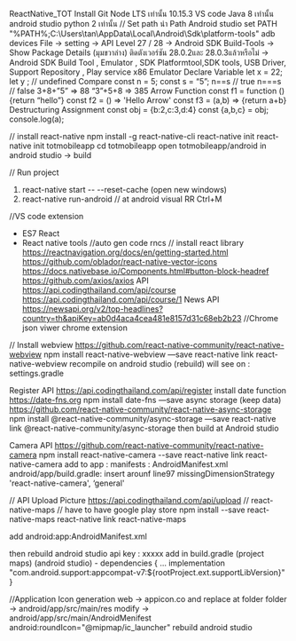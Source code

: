 
ReactNative_TOT
Install 
Git
Node LTS เท่านั้น  10.15.3
VS code
Java 8 เท่านั้น 
android studio 
python 2 เท่านั้น 
// Set path
นำ Path Android studio
set PATH "%PATH%;C:\Users\tan\AppData\Local\Android\Sdk\platform-tools"
adb devices
File -> setting 
 -> API Level 27 / 28
 -> Android SDK Build-Tools
-> Show Package Details (มุมขวาล่าง) ติดตังเวอร์ชัน 28.0.2และ 28.0.3แล้วหรือไม่
-> Android SDK Build Tool , Emulator , SDK Platformtool,SDK tools, USB Driver, Support Repository , Play service x86 Emulator
Declare Variable
let x = 22;
let y ;  // undefined 
Compare 
const n = 5;
const s = “5”;
n==s // true
n===s  // false
3+8+”5” => 88
“3”+5+8 => 385
Arrow Function 
const f1 = function () {return “hello”}
const f2 = () => 'Hello Arrow'
const f3 = (a,b) => {return a+b}
Destructuring Assignment
const obj = {b:2,c:3,d:4}
const {a,b,c} = obj;
console.log(a);

// install react-native
npm install -g react-native-cli
react-native init 
react-native init totmobileapp
cd totmobileapp
open totmobileapp/android in android studio -> build

// Run project
1. react-native start -- --reset-cache
(open new windows)
2. react-native run-android
// at android visual
RR
Ctrl+M

//VS code extension
* ES7 React
* React native tools
//auto gen code
rncs
// install react library
https://reactnavigation.org/docs/en/getting-started.html
https://github.com/oblador/react-native-vector-icons
https://docs.nativebase.io/Components.html#button-block-headref
https://github.com/axios/axios
API
https://api.codingthailand.com/api/course
https://api.codingthailand.com/api/course/1
News API
https://newsapi.org/v2/top-headlines?country=th&apiKey=ab0d4aca4cea481e8157d31c68eb2b23
//Chrome
json viwer chrome extension 

// Install webview
https://github.com/react-native-community/react-native-webview
    npm install react-native-webview —save
    react-native link react-native-webview
    recompile on android studio (rebuild)
        will see on : settings.gradle

Register API
https://api.codingthailand.com/api/register
install date function
https://date-fns.org
npm install date-fns —save
async storage (keep data)
https://github.com/react-native-community/react-native-async-storage
npm install @react-native-community/async-storage —save
react-native link @react-native-community/async-storage
then build at Android studio

Camera API 
https://github.com/react-native-community/react-native-camera
npm install react-native-camera --save
react-native link react-native-camera
add to app : manifests : AndroidManifest.xml
 <uses-permission android:name="android.permission.CAMERA" />
<uses-permission android:name="android.permission.RECORD_AUDIO"/>
<uses-permission android:name="android.permission.READ_EXTERNAL_STORAGE" />
<uses-permission android:name="android.permission.WRITE_EXTERNAL_STORAGE" />
android/app/build.gradle:
insert arounf line97 
missingDimensionStrategy 'react-native-camera', ‘general'

// API Upload Picture
https://api.codingthailand.com/api/upload
// react-native-maps
// have to have google play store
npm install --save react-native-maps
react-native link react-native-maps

add  android:app:AndroidManifest.xml
<application>
 
   <meta-data
     android:name="com.google.android.geo.API_KEY"
     android:value="Your Google maps API Key Here"/>
</application>
then rebuild android studio
api key : xxxxx
add in build.gradle (project maps) (android studio) - 
dependencies {
  ...
  implementation "com.android.support:appcompat-v7:${rootProject.ext.supportLibVersion}"
}

//Application Icon generation 
web -> appicon.co
and replace at folder
folder -> android/app/src/main/res
modify -> android/app/src/main/AndroidMenifest
android:roundIcon="@mipmap/ic_launcher"
rebuild android studio
